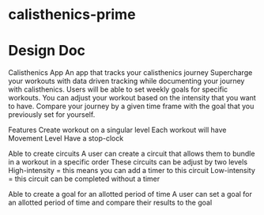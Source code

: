 # calisthenics-prime

# Design Doc

Calisthenics App
An app that tracks your calisthenics journey 
Supercharge your workouts with data driven tracking while documenting your journey with calisthenics. Users will be able to set weekly goals for specific workouts. You can adjust your workout based on the intensity that you want to have. Compare your journey by a given time frame with the goal that you previously set for yourself.

Features
  Create workout on a singular level
  Each workout will have 
  Movement
  Level
  Have a stop-clock 
 
Able to create circuits
  A user can create a circuit that allows them to bundle in a workout in a specific order
  These circuits can be adjust by two levels
  High-intensity = this means you can add a timer to this circuit
  Low-intensity = this circuit can be completed without a timer
  
  
Able to create a goal for an allotted period of time 
  A user can set a goal for an allotted period of time and compare their results to the goal
